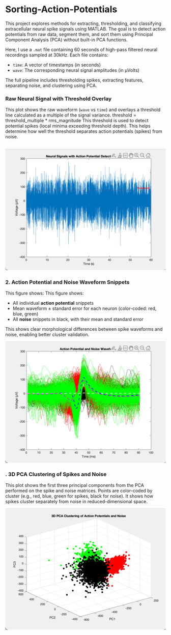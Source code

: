 # Sorting-Action-Potentials
This project explores methods for extracting, thresholding, and classifying extracellular neural spike signals using MATLAB. The goal is to detect action potentials from raw data, segment them, and sort them using Principal Component Analysis (PCA) without built-in PCA functions.

Here, I use a `.mat` file containing 60 seconds of high-pass filtered neural recordings sampled at 30kHz. Each file contains:
- `time`: A vector of timestamps (in seconds)
- `wave`: The corresponding neural signal amplitudes (in µVolts)

The full pipeline includes thresholding spikes, extracting features, separating noise, and clustering using PCA.

###  Raw Neural Signal with Threshold Overlay
This plot shows the raw waveform (`wave` vs `time`) and overlays a threshold line calculated as a multiple of the signal variance.
threshold = threshold_multiple * rms_magnitude
This threshold is used to detect potential spikes (local minima exceeding threshold depth). This helps determine how well the threshold separates action potentials (spikes) from noise.

![image](https://github.com/tracyaobeng/Sorting-Action-Potentials/blob/main/AP_threshold.png)
---
### 2. Action Potential and Noise Waveform Snippets
This figure shows:
This figure shows:
- All individual **action potential** snippets
- Mean waveform ± standard error for each neuron (color-coded: red, blue, green)
- All **noise** snippets in black, with their mean and standard error

This shows clear morphological differences between spike waveforms and noise, enabling better cluster validation.

![image](https://github.com/tracyaobeng/Sorting-Action-Potentials/blob/main/AP_noise_waveform.png)
### . 3D PCA Clustering of Spikes and Noise
This plot shows the first three principal components from the PCA performed on the spike and noise matrices. Points are color-coded by cluster (e.g., red, blue, green for spikes, black for noise).
It shows how spikes cluster separately from noise in reduced-dimensional space.

![image](https://github.com/tracyaobeng/Sorting-Action-Potentials/blob/main/PCA_plot.png)




